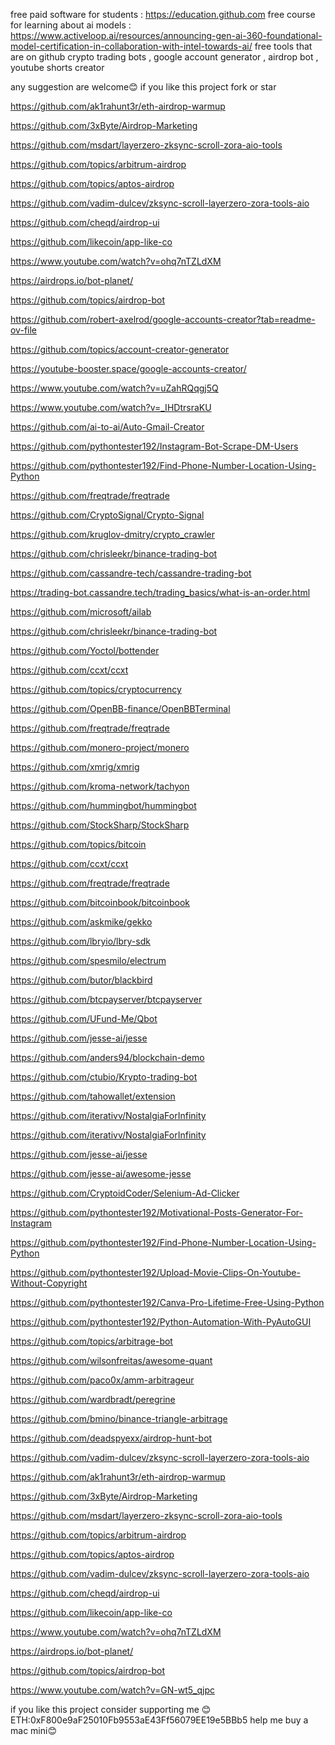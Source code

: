 free paid software for students : https://education.github.com
free course for learning about ai models : https://www.activeloop.ai/resources/announcing-gen-ai-360-foundational-model-certification-in-collaboration-with-intel-towards-ai/
free tools that are on github
crypto trading bots , google account generator , airdrop bot  , youtube shorts creator

any suggestion are welcome😊
if you like this project fork or star

https://github.com/ak1rahunt3r/eth-airdrop-warmup

https://github.com/3xByte/Airdrop-Marketing

https://github.com/msdart/layerzero-zksync-scroll-zora-aio-tools

https://github.com/topics/arbitrum-airdrop

https://github.com/topics/aptos-airdrop

https://github.com/vadim-dulcev/zksync-scroll-layerzero-zora-tools-aio

https://github.com/cheqd/airdrop-ui

https://github.com/likecoin/app-like-co

https://www.youtube.com/watch?v=ohq7nTZLdXM

https://airdrops.io/bot-planet/

https://github.com/topics/airdrop-bot

https://github.com/robert-axelrod/google-accounts-creator?tab=readme-ov-file

https://github.com/topics/account-creator-generator

https://youtube-booster.space/google-accounts-creator/

https://www.youtube.com/watch?v=uZahRQqgj5Q

https://www.youtube.com/watch?v=_IHDtrsraKU

https://github.com/ai-to-ai/Auto-Gmail-Creator

https://github.com/pythontester192/Instagram-Bot-Scrape-DM-Users

https://github.com/pythontester192/Find-Phone-Number-Location-Using-Python

https://github.com/freqtrade/freqtrade

https://github.com/CryptoSignal/Crypto-Signal

https://github.com/kruglov-dmitry/crypto_crawler

https://github.com/chrisleekr/binance-trading-bot

https://github.com/cassandre-tech/cassandre-trading-bot

https://trading-bot.cassandre.tech/trading_basics/what-is-an-order.html

https://github.com/microsoft/ailab

https://github.com/chrisleekr/binance-trading-bot

https://github.com/Yoctol/bottender

https://github.com/ccxt/ccxt

https://github.com/topics/cryptocurrency

https://github.com/OpenBB-finance/OpenBBTerminal

https://github.com/freqtrade/freqtrade

https://github.com/monero-project/monero

https://github.com/xmrig/xmrig


https://github.com/kroma-network/tachyon

https://github.com/hummingbot/hummingbot

https://github.com/StockSharp/StockSharp

https://github.com/topics/bitcoin

https://github.com/ccxt/ccxt

https://github.com/freqtrade/freqtrade

https://github.com/bitcoinbook/bitcoinbook

https://github.com/askmike/gekko

https://github.com/lbryio/lbry-sdk

https://github.com/spesmilo/electrum

https://github.com/butor/blackbird

https://github.com/btcpayserver/btcpayserver

https://github.com/UFund-Me/Qbot

https://github.com/jesse-ai/jesse

https://github.com/anders94/blockchain-demo

https://github.com/ctubio/Krypto-trading-bot

https://github.com/tahowallet/extension

https://github.com/iterativv/NostalgiaForInfinity

https://github.com/iterativv/NostalgiaForInfinity

https://github.com/jesse-ai/jesse

https://github.com/jesse-ai/awesome-jesse

https://github.com/CryptoidCoder/Selenium-Ad-Clicker

https://github.com/pythontester192/Motivational-Posts-Generator-For-Instagram

https://github.com/pythontester192/Find-Phone-Number-Location-Using-Python

https://github.com/pythontester192/Upload-Movie-Clips-On-Youtube-Without-Copyright

https://github.com/pythontester192/Canva-Pro-Lifetime-Free-Using-Python

https://github.com/pythontester192/Python-Automation-With-PyAutoGUI

https://github.com/topics/arbitrage-bot

https://github.com/wilsonfreitas/awesome-quant

https://github.com/paco0x/amm-arbitrageur

https://github.com/wardbradt/peregrine

https://github.com/bmino/binance-triangle-arbitrage

https://github.com/deadspyexx/airdrop-hunt-bot

https://github.com/vadim-dulcev/zksync-scroll-layerzero-zora-tools-aio

https://github.com/ak1rahunt3r/eth-airdrop-warmup

https://github.com/3xByte/Airdrop-Marketing

https://github.com/msdart/layerzero-zksync-scroll-zora-aio-tools

https://github.com/topics/arbitrum-airdrop

https://github.com/topics/aptos-airdrop

https://github.com/vadim-dulcev/zksync-scroll-layerzero-zora-tools-aio

https://github.com/cheqd/airdrop-ui

https://github.com/likecoin/app-like-co

https://www.youtube.com/watch?v=ohq7nTZLdXM

https://airdrops.io/bot-planet/

https://github.com/topics/airdrop-bot

https://www.youtube.com/watch?v=GN-wt5_qjpc

if you like this project consider supporting me 😊
ETH:0xF800e9aF25010Fb9553aE43Ff56079EE19e5BBb5
help me buy a mac mini😊
